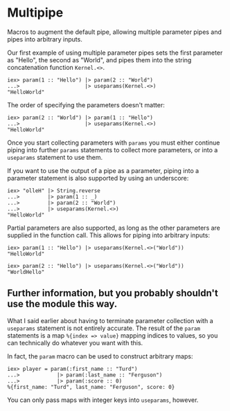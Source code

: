 # Multipipe

Macros to augment the default pipe, allowing multiple parameter pipes and pipes
into arbitrary inputs.

Our first example of using multiple parameter pipes sets the first parameter as
"Hello", the second as "World", and pipes them into the string concatenation
function `Kernel.<>`.

    iex> param(1 :: "Hello") |> param(2 :: "World")
    ...>                     |> useparams(Kernel.<>)
    "HelloWorld"

The order of specifying the parameters doesn't matter:

    iex> param(2 :: "World") |> param(1 :: "Hello")
    ...>                     |> useparams(Kernel.<>)
    "HelloWorld"

Once you start collecting parameters with `params` you must either continue
piping into further `params` statements to collect more parameters, or into a
`useparams` statement to use them.

If you want to use the output of a pipe as a parameter, piping into a parameter
statement is also supported by using an underscore:

    iex> "olleH" |> String.reverse
    ...>         |> param(1 :: _)
    ...>         |> param(2 :: "World")
    ...>         |> useparams(Kernel.<>)
    "HelloWorld"

Partial parameters are also supported, as long as the other parameters are
supplied in the function call. This allows for piping into arbitrary inputs:

    iex> param(1 :: "Hello") |> useparams(Kernel.<>("World"))
    "HelloWorld"

    iex> param(2 :: "Hello") |> useparams(Kernel.<>("World"))
    "WorldHello"

## Further information, but you probably shouldn't use the module this way.
What I said earlier about having to terminate parameter collection with a `useparams`
statement is not entirely accurate. The result of the `param` statements is a map
`%{index => value}` mapping indices to values, so you can technically do whatever
you want with this.

In fact, the `param` macro can be used to construct arbitrary maps:

    iex> player = param(:first_name :: "Turd")
    ...>            |> param(:last_name :: "Ferguson")
    ...>            |> param(:score :: 0)
    %{first_name: "Turd", last_name: "Ferguson", score: 0}

You can only pass maps with integer keys into `useparams`, however.
